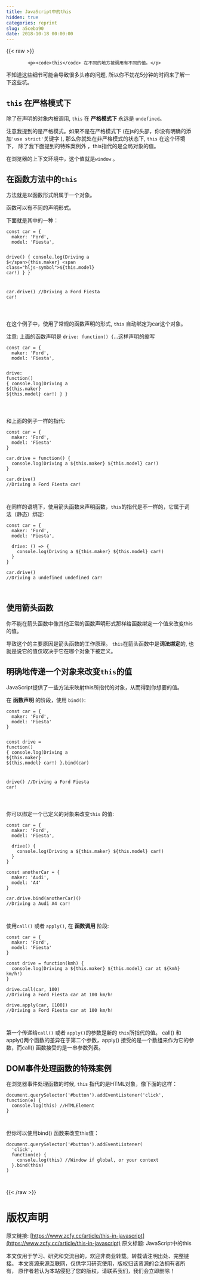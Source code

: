 ```yaml
---
title: JavaScript中的this
hidden: true
categories: reprint
slug: a5ceba90
date: 2018-10-18 00:00:00
---
```


{{< raw >}}

            <p><code>this</code> 在不同的地方被调用有不同的值。</p>
<p>不知道这些细节可能会导致很多头疼的问题, 所以你不妨花5分钟的时间来了解一下这些坑。</p>
<h2><code>this</code> 在严格模式下</h2>
<p>除了在声明的对象内被调用, <code>this</code> 在 <strong>严格模式下</strong> 永远是 <code>undefined</code>。</p>
<p>注意我提到的是严格模式。如果不是在严格模式下 (在js的头部，你没有明确的添加<code>'use strict'</code>关键字 ), 那么你就处在非严格模式的状态下, <code>this</code> 在这个环境下， 除了我下面提到的特殊案例外 ，this指代的是全局对象的值。</p>
<p>在浏览器的上下文环境中，这个值就是<code>window</code> 。</p>
<h2>在函数方法中的<code>this</code></h2>
<p>方法就是以函数形式附属于一个对象。</p>
<p>函数可以有不同的声明形式。</p>
<p>下面就是其中的一种：</p>
<pre><code class="hljs gams">const car = {
  maker: <span class="hljs-string">'Ford'</span>,
  <span class="hljs-keyword">model</span>: <span class="hljs-string">'Fiesta'</span>,

  drive() {
    console.<span class="hljs-built-in">log</span>(Driving a <span class="hljs-symbol">$</span>{this.maker} <span class="hljs-symbol">$</span>{this.<span class="hljs-keyword">model</span>} car!)
  }
}

car.drive()
<span class="hljs-comment">//Driving a Ford Fiesta car!</span>


</code></pre><p>在这个例子中，使用了常规的函数声明的形式, <code>this</code> 自动绑定为car这个对象。</p>
<p>注意: 上面的函数声明是 <code>drive: function() {</code>…这样声明的缩写</p>
<pre><code class="hljs javascript"><span class="hljs-keyword">const</span> car = {
  <span class="hljs-attr">maker</span>: <span class="hljs-string">'Ford'</span>,
  <span class="hljs-attr">model</span>: <span class="hljs-string">'Fiesta'</span>,

  <span class="hljs-attr">drive</span>: <span class="hljs-function"><span class="hljs-keyword">function</span>(<span class="hljs-params"></span>) </span>{
    <span class="hljs-built_in">console</span>.log(Driving a ${<span class="hljs-keyword">this</span>.maker} ${<span class="hljs-keyword">this</span>.model} car!)
  }
}


</code></pre><p>和上面的例子一样的指代:</p>
<pre><code class="hljs javascript"><span class="hljs-keyword">const</span> car = {
  <span class="hljs-attr">maker</span>: <span class="hljs-string">'Ford'</span>,
  <span class="hljs-attr">model</span>: <span class="hljs-string">'Fiesta'</span>
}

car.drive = <span class="hljs-function"><span class="hljs-keyword">function</span>(<span class="hljs-params"></span>) </span>{
  <span class="hljs-built_in">console</span>.log(Driving a ${<span class="hljs-keyword">this</span>.maker} ${<span class="hljs-keyword">this</span>.model} car!)
}

car.drive()
<span class="hljs-comment">//Driving a Ford Fiesta car!</span>


</code></pre><p>在同样的语境下，使用箭头函数来声明函数，<code>this</code>的指代是不一样的，它属于词法（静态）绑定:</p>
<pre><code class="hljs coffeescript">const car = {
  maker: <span class="hljs-string">'Ford'</span>,
  model: <span class="hljs-string">'Fiesta'</span>,

  drive: <span class="hljs-function"><span class="hljs-params">()</span> =&gt;</span> {
    <span class="hljs-built_in">console</span>.log(Driving a ${<span class="hljs-keyword">this</span>.maker} ${<span class="hljs-keyword">this</span>.model} car!)
  }
}

car.drive()
<span class="hljs-regexp">//</span>Driving a <span class="hljs-literal">undefined</span> <span class="hljs-literal">undefined</span> car!


</code></pre><h2>使用箭头函数</h2>
<p>你不能在箭头函数中像其他正常的函数声明形式那样给函数绑定一个值来改变this的值。</p>
<p>导致这个的主要原因是箭头函数的工作原理。 <code>this</code>在箭头函数中是<strong>词法绑定</strong>的, 也就是说它的值仅取决于它在哪个对象下被定义。</p>
<h2>明确地传递一个对象来改变<code>this</code>的值</h2>
<p>JavaScript提供了一些方法来映射this所指代的对象，从而得到你想要的值。</p>
<p>在 <strong>函数声明</strong> 的阶段，使用 <code>bind()</code>:</p>
<pre><code class="hljs javascript"><span class="hljs-keyword">const</span> car = {
  <span class="hljs-attr">maker</span>: <span class="hljs-string">'Ford'</span>,
  <span class="hljs-attr">model</span>: <span class="hljs-string">'Fiesta'</span>
}

<span class="hljs-keyword">const</span> drive = <span class="hljs-function"><span class="hljs-keyword">function</span>(<span class="hljs-params"></span>) </span>{
  <span class="hljs-built_in">console</span>.log(Driving a ${<span class="hljs-keyword">this</span>.maker} ${<span class="hljs-keyword">this</span>.model} car!)
}.bind(car)

drive()
<span class="hljs-comment">//Driving a Ford Fiesta car!</span>


</code></pre><p>你可以绑定一个已定义的对象来改变<code>this</code> 的值:</p>
<pre><code class="hljs gams">const car = {
  maker: <span class="hljs-string">'Ford'</span>,
  <span class="hljs-keyword">model</span>: <span class="hljs-string">'Fiesta'</span>,

  drive() {
    console.<span class="hljs-built-in">log</span>(Driving a <span class="hljs-symbol">$</span>{this.maker} <span class="hljs-symbol">$</span>{this.<span class="hljs-keyword">model</span>} car!)
  }
}

const anotherCar = {
  maker: <span class="hljs-string">'Audi'</span>,
  <span class="hljs-keyword">model</span>: <span class="hljs-string">'A4'</span>
}

car.drive.bind(anotherCar)()
<span class="hljs-comment">//Driving a Audi A4 car!</span>


</code></pre><p>使用<code>call()</code> 或者 <code>apply()</code>, 在 <strong>函数调用</strong> 阶段:</p>
<pre><code class="hljs javascript"><span class="hljs-keyword">const</span> car = {
  <span class="hljs-attr">maker</span>: <span class="hljs-string">'Ford'</span>,
  <span class="hljs-attr">model</span>: <span class="hljs-string">'Fiesta'</span>
}

<span class="hljs-keyword">const</span> drive = <span class="hljs-function"><span class="hljs-keyword">function</span>(<span class="hljs-params">kmh</span>) </span>{
  <span class="hljs-built_in">console</span>.log(Driving a ${<span class="hljs-keyword">this</span>.maker} ${<span class="hljs-keyword">this</span>.model} car at ${kmh} km/h!)
}

drive.call(car, <span class="hljs-number">100</span>)
<span class="hljs-comment">//Driving a Ford Fiesta car at 100 km/h!</span>

drive.apply(car, [<span class="hljs-number">100</span>])
<span class="hljs-comment">//Driving a Ford Fiesta car at 100 km/h!</span>


</code></pre><p>第一个传递给<code>call()</code> 或者 <code>apply()</code>的参数是新的 <code>this</code>所指代的值。 call() 和 apply()两个函数的差异在于第二个参数，apply() 接受的是一个数组来作为它的参数，而call() 函数接受的是一串参数列表。</p>
<h2>DOM事件处理函数的特殊案例</h2>
<p>在浏览器事件处理函数的时候, <code>this</code> 指代的是HTML对象，像下面的这样：</p>
<pre><code class="hljs javascript"><span class="hljs-built_in">document</span>.querySelector(<span class="hljs-string">'#button'</span>).addEventListener(<span class="hljs-string">'click'</span>, <span class="hljs-function"><span class="hljs-keyword">function</span>(<span class="hljs-params">e</span>) </span>{
  <span class="hljs-built_in">console</span>.log(<span class="hljs-keyword">this</span>) <span class="hljs-comment">//HTMLElement</span>
}


</code></pre><p>但你可以使用bind() 函数来改变this值：</p>
<pre><code class="hljs javascript"><span class="hljs-built_in">document</span>.querySelector(<span class="hljs-string">'#button'</span>).addEventListener(
  <span class="hljs-string">'click'</span>,
  <span class="hljs-function"><span class="hljs-keyword">function</span>(<span class="hljs-params">e</span>) </span>{
    <span class="hljs-built_in">console</span>.log(<span class="hljs-keyword">this</span>) <span class="hljs-comment">//Window if global, or your context</span>
  }.bind(<span class="hljs-keyword">this</span>)
)


</code></pre>
          
{{< /raw >}}

# 版权声明
原文链接: [https://www.zcfy.cc/article/this-in-javascript](https://www.zcfy.cc/article/this-in-javascript)
原文标题: JavaScript中的this

本文仅用于学习、研究和交流目的，欢迎非商业转载。转载请注明出处、完整链接。
本文资源来源互联网，仅供学习研究使用，版权归该资源的合法拥有者所有，
原作者若认为本站侵犯了您的版权，请联系我们，我们会立即删除！
